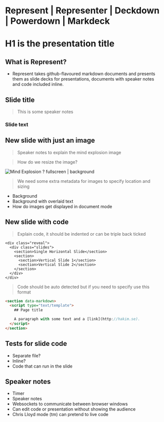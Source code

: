 # Represent | Representer | Deckdown | Powerdown | Markdeck

# H1 is the presentation title

## What is Represent?

* Represent takes github-flavoured markdown documents and presents them as slide decks for presentations, documents with speaker notes and code included inline.

##

## Slide title

> This is some speaker notes

### Slide text

## New slide with just an image

> Speaker notes to explain the mind explosion image

> How do we resize the image?

![Mind Explosion](mind_explosion.gif) ? fullscreen | background

> We need some extra metadata for images to specify location and sizing

* Background
* Background with overlaid text
* How do images get displayed in document mode

## New slide with code

> Explain code, it should be indented or can be triple back ticked

    <div class="reveal">
      <div class="slides">
        <section>Single Horizontal Slide</section>
        <section>
          <section>Vertical Slide 1</section>
          <section>Vertical Slide 2</section>
        </section>
      </div>
    </div>

> Code should be auto detected but if you need to specify use this format

```html
<section data-markdown>
  <script type="text/template">
    ## Page title

    A paragraph with some text and a [link](http://hakim.se).
  </script>
</section>
```

## Tests for slide code

* Separate file?
* Inline?
* Code that can run in the slide

## Speaker notes

* Timer
* Speaker notes
* Websockets to communicate between browser windows
* Can edit code or presentation without showing the audience
* Chris Lloyd mode (tm) can pretend to live code
